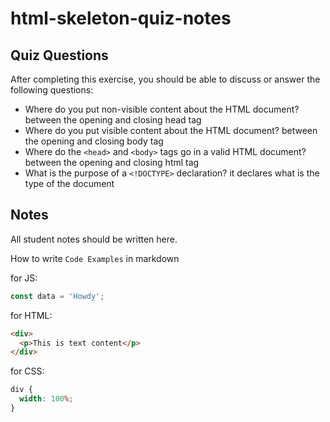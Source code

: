 # html-skeleton-quiz-notes

## Quiz Questions

After completing this exercise, you should be able to discuss or answer the following questions:

- Where do you put non-visible content about the HTML document?
  between the opening and closing head tag
- Where do you put visible content about the HTML document?
  between the opening and closing body tag
- Where do the `<head>` and `<body>` tags go in a valid HTML document?
  between the opening and closing html tag
- What is the purpose of a `<!DOCTYPE>` declaration?
  it declares what is the type of the document

## Notes

All student notes should be written here.

How to write `Code Examples` in markdown

for JS:

```javascript
const data = 'Howdy';
```

for HTML:

```html
<div>
  <p>This is text content</p>
</div>
```

for CSS:

```css
div {
  width: 100%;
}
```
